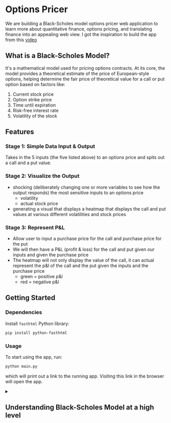 # Options Pricer

We are building a Black-Scholes model options pricer web application to learn more about quantitative finance, options pricing, and translating finance into an appealing web view.
I got the inspiration to build the app from this [video](https://www.youtube.com/watch?v=lY-NP4X455U)

## What is a Black-Scholes Model?

It's a mathematical model used for pricing options contracts. At its core, the model provides a theoretical estimate of the price of European-style options, helping determine the fair price of theoretical value for a call or put option based on factors like:

1. Current stock price
2. Option strike price
3. Time until expiration
4. Risk-free interest rate
5. Volatility of the stock

## Features

### Stage 1: Simple Data Input & Output

Takes in the 5 inputs (the five listed above) to an options price and spits out a call and a put value.

### Stage 2: Visualize the Output

- shocking (deliberately changing one or more variables to see how the output responds) the most sensitive inputs to an options price
  - volatility
  - actual stock price
- generating a visual that displays a heatmap that displays the call and put values at various different volatilities and stock prices

### Stage 3: Represent P&L

- Allow user to input a purchase price for the call and purchase price for the put
- We will then have a P&L (profit & loss) for the call and put given our inputs and given the purchase price
- The heatmap will not only display the value of the call, it can actual represent the p&l of the call and the put given the inputs and the purchase price
  - green = positive p&l
  - red = negative p&l

## Getting Started

### Dependencies

Install `fasthtml` Python library:

```sh
pip install python-fasthtml
```

### Usage

To start using the app, run:

```sh
python main.py
```

which will print out a link to the running app. Visiting this link in the browser will open the app.

<details>
<summary><h2>Understanding Black-Scholes Model at a high level</h2></summary>

To grasp the Black-Scholes Model, let's go over some preliminary terms and concepts.

### Options Basics

#### What are Options?

Options are financial contracts that give the buyer the right, but not the obligation, to buy or sell an underlying asset at a predetermined price within a specific time period. Think of them as financial insurance policies or reservations on an asset's price.

##### Key Terminology:

- **Call Option**: A contract giving the holder the right to buy an asset at a specified price within a specific time period. It's like having a coupon to buy something at a fixed price, regardless of how expensive it becomes.

- **Put Option**: A contract giving the holder the right to sell an asset at a specified price within a specific time period. This is like having insurance that guarantees you can sell at a certain price, even if the market value drops.

- **Strike Price**: The predetermined price at which the holder can buy (for calls) or sell (for puts) the underlying asset. Also called the "exercise price."

- **Expiration Date**: The date when the option contract ends and becomes void.

- **Premium**: The price paid to purchase an option contract. This is what the Black-Scholes model aims to calculate theoretically.

- **In-the-money**: When an option has intrinsic value. For calls, this means the stock price is above the strike price; for puts, the stock price is below the strike price.

- **Out-of-the-money**: When an option has no intrinsic value. For calls, this means the stock price is below the strike price; for puts, the stock price is above the strike price.

- **At-the-money**: When the stock price and strike price are approximately equal.

- **Intrinsic Value**: The amount an option would be worth if exercised immediately. For a call, it's max(0, stock price - strike price). For a put, it's max(0, strike price - stock price).

- **Time Value**: The premium minus the intrinsic value, representing the additional amount traders are willing to pay for the potential future value of the option.

#### Factors Affecting Option Pricing:

1. **Current stock price**: As the stock price increases, call options become more valuable and put options become less valuable.

2. **Strike price**: The higher the strike price, the less valuable a call option becomes; the higher the strike price, the more valuable a put option becomes.

3. **Time until expiration**: Generally, the longer the time until expiration, the more valuable the option (more time for favorable movement).

4. **Volatility**: Higher volatility increases option values (both calls and puts) as it increases the probability of the option finishing in-the-money.

5. **Risk-free interest rate**: Higher interest rates tend to increase call option values and decrease put option values.

6. **Dividends**: Expected dividends generally decrease call option values and increase put option values.

### The Intuition Behind Black-Scholes

While the mathematical formulation of Black-Scholes may seem complex, the underlying intuition is powerful and has transformed finance. Here's what the model really tells us:

#### Core Insights

The Black-Scholes model reveals that an option's price represents the cost of creating a perfectly hedged position that eliminates risk. This leads to several key insights:

1. **Risk-Neutral Valuation**: Remarkably, the option's fair price doesn't depend on investors' risk preferences or the expected return of the stock—only its volatility matters. This means regardless of whether you're bullish or bearish on a stock, you would theoretically agree on the same option price.

2. **No Arbitrage Principle**: The model is built on the idea that in efficient markets, risk-free profit opportunities cannot exist for long. The option price must be exactly what it would cost to replicate the option's payoff using a dynamic portfolio of stocks and bonds.

3. **Perfect Hedging**: Black-Scholes demonstrates that you can create a "perfect hedge" by continuously adjusting a portfolio of the underlying stock and a risk-free asset. This perfect hedge exactly replicates the option's payoff.

#### How Market Factors Affect Option Prices

The model quantifies several intuitive relationships that traders observe:

1. **Volatility Effect**: Higher volatility increases option values for both calls and puts. This makes intuitive sense because:

   - Options give you unlimited upside potential while limiting downside risk
   - Greater volatility increases the chance of large price movements
   - Since your losses are capped with options, more volatility only increases your chance of substantial gains

   This is why implied volatility often spikes before major announcements or events—the market is pricing in the potential for large moves.

2. **Time Value Decay**: Options lose value as expiration approaches (shown by negative theta). This decay accelerates as expiration nears, like an hourglass where sand falls faster at the end. This reflects the diminishing probability of significant price movements in shorter time frames.

3. **Interest Rate Effects**: Higher interest rates increase call option values but decrease put option values. This occurs because:
   - With calls, you're delaying payment for the stock, which becomes more valuable when interest rates are higher
   - With puts, you're postponing the receipt of funds from selling stock, which becomes less valuable when interest rates are higher

#### Real-World Example

Consider two stocks both trading at $100:

- Stock A barely fluctuates, moving just 0.5% per day on average
- Stock B is highly volatile, regularly moving 3% per day on average

A call option with strike price $110 expiring in three months would be much more valuable for Stock B, even though both stocks are currently at the same price. Why? Because Stock B has a much higher probability of exceeding $110 during the option's lifetime due to its greater volatility.

#### Limitations of the Model

After the 1987 market crash, traders observed that the model sometimes underprices extreme events. Real markets have "fat tails"—extreme price movements happen more frequently than a normal distribution would predict. This leads to phenomena like the "volatility smile," where out-of-the-money options trade at higher implied volatilities than the model would suggest.

Despite these limitations, the Black-Scholes model remains the foundation of options pricing theory and provides valuable insights into how options respond to changes in market conditions.

### Probability Concepts

#### Normal Distribution:

A symmetrical, bell-shaped distribution where most observations cluster around the central peak, and the probabilities of observations decrease the further they are from the mean. In simple terms, it's a pattern where most values are close to average, and extreme values are rare.

Key characteristics:

- It's symmetrical around the mean
- The mean, median, and mode are all equal
- About 68% of values fall within one standard deviation of the mean
- About 95% of values fall within two standard deviations
- About 99.7% of values fall within three standard deviations

#### Log-Normal Distribution:

A distribution of a random variable whose logarithm follows a normal distribution. Unlike the normal distribution, the log-normal distribution is skewed to the right.

Why it matters for stocks: Stock prices can't go below zero but can theoretically rise infinitely, creating an asymmetrical distribution. The log-normal distribution captures this behavior well, which is why stock prices are often modeled this way.

#### Random Walks:

A mathematical concept describing a path consisting of a succession of random steps. In finance, stock prices are often modeled as random walks, suggesting that future price movements are independent of past movements.

#### Brownian Motion:

A continuous-time random process named after botanist Robert Brown. It describes the random movement of particles suspended in a fluid. In financial mathematics, it's used to model the continuous random behavior of stock prices.

#### Standard Deviation and Volatility:

- **Standard Deviation**: A measure of the amount of variation or dispersion in a set of values. A low standard deviation indicates values tend to be close to the mean, while a high standard deviation indicates values are spread out over a wider range.

- **Volatility**: In finance, volatility refers to the degree of variation in a trading price series over time, typically measured by the standard deviation of returns. High volatility means prices change dramatically over short time periods, while low volatility means price stays relatively constant.

- **Historical Volatility**: Calculated from past market prices.

- **Implied Volatility**: The volatility value that, when input into an option pricing model like Black-Scholes, yields a theoretical value equal to the current market price of the option. It represents the market's forecast of future volatility.

### The Black-Scholes Formula

#### Key Assumptions:

1. The stock follows a log-normal distribution with constant volatility
2. No transaction costs or taxes
3. No dividends during the option's life
4. Markets are efficient (no arbitrage opportunities)
5. Risk-free interest rate is constant
6. Trading is continuous
7. Short selling is permitted

#### The Formula Components:

For a call option, the Black-Scholes formula is:

C = S₀N(d₁) - Ke^(-rT)N(d₂)

For a put option:

P = Ke^(-rT)N(-d₂) - S₀N(-d₁)

Where:

- C = Call option price
- P = Put option price
- S₀ = Current stock price
- K = Strike price
- r = Risk-free interest rate
- T = Time to expiration (in years)
- N() = Cumulative distribution function of the standard normal distribution
- e = Base of natural logarithm
- d₁ = [ln(S₀/K) + (r + σ²/2)T] / (σ√T)
- d₂ = d₁ - σ√T
- σ = Volatility of the stock

#### The Greeks:

The "Greeks" are sensitivity measures that describe how option prices change when the underlying factors change:

- **Delta (Δ)**: Measures how much the option price changes when the underlying stock price changes by $1. For call options, delta ranges from 0 to 1; for put options, from -1 to 0.

- **Gamma (Γ)**: Measures the rate of change of delta with respect to changes in the underlying price. High gamma means the delta can change rapidly with small moves in the stock.

- **Theta (Θ)**: Measures the rate at which an option loses value as time passes (time decay). Generally negative for both calls and puts.

- **Vega (V)**: Measures sensitivity to volatility. Higher vega means the option's value is more sensitive to changes in volatility.

- **Rho (ρ)**: Measures sensitivity to the risk-free interest rate. Generally, calls have positive rho, and puts have negative rho.

</details>
